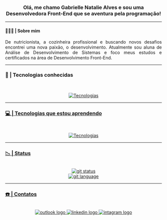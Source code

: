 <div align='center'>
<h3>Olá, me chamo Gabrielle Natalie Alves e sou uma Desenvolvedora Front-End que se aventura pela programação!</h3>
</div>

---
#### 👩🏻‍💻 | Sobre mim
<p align='justify'>
De nutricionista, a cozinheira profissional e buscando novos desafios encontrei uma nova paixão, o desenvolvimento. Atualmente sou aluna de Análise de Desenvolvimento de Sistemas e foco meus estudos e certificados na área de Desenvolvimento Front-End.
</p>

---

### 🌟 | Tecnologias conhecidas
<br>

<div>
<p align='center'>
  <a href="https://skillicons.dev">
<img src="https://skillicons.dev/icons?i=html,css,scss,vscode,windows,figma,github" alt='Tecnologias'>  
</div>
    
---
### 💻 | Tecnologias que estou aprendendo
<br>

<div>
<p align='center'>
  <a href="https://skillicons.dev">
<img src="https://skillicons.dev/icons?i=js,bootstrap,nodejs,npm,react,redux" alt='Tecnologias'>  
</div>
    
---
### 📉 |  Status
<br>
<div align='center'>
  <img src='https://github-readme-stats.vercel.app/api?username=gabinatalie&show_icons=true&theme=tokyonight' alt='git status'>
  <br>
  <img src='https://github-readme-stats.vercel.app/api/top-langs/?username=gabinatalie&size_weight=1&count_weight=0&layout=compact&theme=tokyonight' alt='git language'>
</div>

---

### ☎️ | Contatos 
<br>
<div align='center'>
<a href="mailto: gabi-natalie@hotmail.com"><img src="https://img.shields.io/badge/Microsoft_Outlook-0078D4?logo=microsoft-outlook&logoColor=white&style=for-the-badge" alt='outlook logo'>
<a href='https://www.linkedin.com/in/gabriellenataliealves/' target="_blank"><img src='https://img.shields.io/badge/LinkedIn-0A66C2?logo=linkedin&logoColor=white&style=for-the-badge' alt='linkedin logo'>
<a href='http://www.intagram.com/gueibi/' target='_blank'><img src='https://img.shields.io/badge/Instagram-E4405F?logo=instagram&logoColor=white&style=for-the-badge' alt='intagram logo'>
</div>
